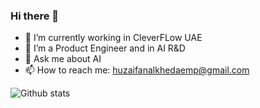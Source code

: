 ### Hi there 👋

- 🔭 I’m currently working in CleverFLow UAE
- 🌱 I’m a Product Engineer and in AI R&D
- 💬 Ask me about AI
- 📫 How to reach me: huzaifanalkhedaemp@gmail.com

![Github stats](https://github-readme-stats.vercel.app/api?username=Huzaifa525)


